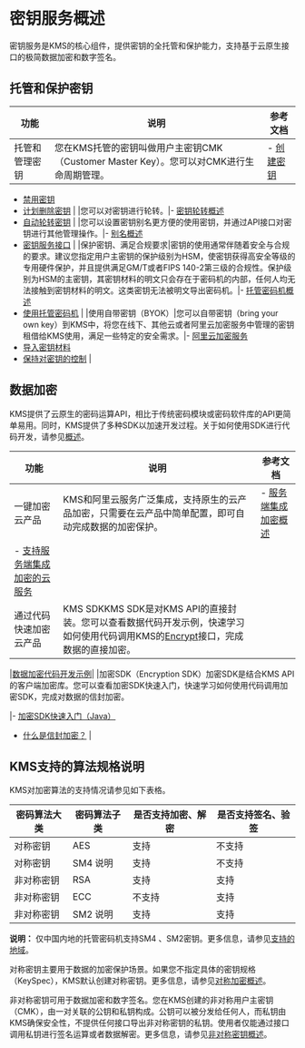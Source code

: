 # 密钥服务概述

密钥服务是KMS的核心组件，提供密钥的全托管和保护能力，支持基于云原生接口的极简数据加密和数字签名。

## 托管和保护密钥

|功能|说明|参考文档|
|--|--|----|
|托管和管理密钥|您在KMS托管的密钥叫做用户主密钥CMK（Customer Master Key）。您可以对CMK进行生命周期管理。|-   [创建密钥](/cn.zh-CN/快速入门/管理和使用密钥/创建密钥.md)
-   [禁用密钥](/cn.zh-CN/密钥服务/管理密钥/禁用密钥.md)
-   [计划删除密钥](/cn.zh-CN/密钥服务/管理密钥/计划删除密钥.md) |
|您可以对密钥进行轮转。|-   [密钥轮转概述](/cn.zh-CN/密钥服务/密钥的轮转/密钥轮转概述.md)
-   [自动轮转密钥](/cn.zh-CN/密钥服务/密钥的轮转/自动轮转密钥.md) |
|您可以设置密钥别名更方便的使用密钥，并通过API接口对密钥进行其他管理操作。|-   [别名概述](/cn.zh-CN/密钥服务/管理别名/别名概述.md)
-   [密钥服务接口](/cn.zh-CN/API参考/API概览.md) |
|保护密钥、满足合规要求|密钥的使用通常伴随着安全与合规的要求。建议您指定用户主密钥的保护级别为HSM，使密钥获得高安全等级的专用硬件保护，并且提供满足GM/T或者FIPS 140-2第三级的合规性。保护级别为HSM的主密钥，其密钥材料的明文只会存在于密码机的内部，任何人均无法接触到密钥材料的明文。这类密钥无法被明文导出密码机。|-   [托管密码机概述](/cn.zh-CN/密钥服务/托管密码机/托管密码机概述.md)
-   [使用托管密码机](/cn.zh-CN/密钥服务/托管密码机/使用托管密码机.md) |
|使用自带密钥（BYOK）|您可以自带密钥（bring your own key）到KMS中，将您在线下、其他云或者阿里云加密服务中管理的密钥租借给KMS使用，满足一些特定的安全需求。|-   [阿里云加密服务](https://cn.aliyun.com/product/hsm)
-   [导入密钥材料](/cn.zh-CN/密钥服务/密钥种类/使用对称密钥/导入密钥材料.md)
-   [保持对密钥的控制](/cn.zh-CN/密钥服务/托管密码机/托管密码机概述.md) |

## 数据加密

KMS提供了云原生的密码运算API，相比于传统密码模块或密码软件库的API更简单易用。同时，KMS提供了多种SDK以加速开发过程。关于如何使用SDK进行代码开发，请参见[概述](/cn.zh-CN/开发指南/概述.md)。

|功能|说明|参考文档|
|--|--|----|
|一键加密云产品|KMS和阿里云服务广泛集成，支持原生的云产品加密，只需要在云产品中简单配置，即可自动完成数据的加密保护。|-   [服务端集成加密概述](/cn.zh-CN/云产品与KMS的集成/服务端集成加密概述.md)
-   [支持服务端集成加密的云服务](/cn.zh-CN/云产品与KMS的集成/支持服务端集成加密的云服务.md) |
|通过代码快速加密云产品|KMS SDKKMS SDK是对KMS API的直接封装。您可以查看数据代码开发示例，快速学习如何使用代码调用KMS的[Encrypt](/cn.zh-CN/API参考/密钥/Encrypt.md)接口，完成数据的直接加密。

|[数据加密代码开发示例](/cn.zh-CN/快速入门/管理和使用密钥/数据加密代码开发示例.md)|
|加密SDK（Encryption SDK）加密SDK是结合KMS API的客户端加密库。您可以查看加密SDK快速入门，快速学习如何使用代码调用加密SDK，完成对数据的信封加密。

|-   [加密SDK快速入门（Java）](/cn.zh-CN/开发指南/加密SDK/快速入门/加密SDK快速入门（Java）.md)
-   [什么是信封加密？](/cn.zh-CN/常见问题/什么是信封加密？.md) |

## KMS支持的算法规格说明

KMS对加密算法的支持情况请参见如下表格。

|密码算法大类|密码算法子类|是否支持加密、解密|是否支持签名、验签|
|------|------|---------|---------|
|对称密钥|AES|支持|不支持|
|对称密钥|SM4 说明|支持|不支持|
|非对称密钥|RSA|支持|支持|
|非对称密钥|ECC|不支持|支持|
|非对称密钥|SM2 说明|支持|支持|

**说明：** 仅中国内地的托管密码机支持SM4 、SM2密钥。更多信息，请参见[支持的地域](/cn.zh-CN/密钥服务/托管密码机/托管密码机概述.mdsection_9br_g7q_yb4)。

对称密钥主要用于数据的加密保护场景。如果您不指定具体的密钥规格（KeySpec），KMS默认创建对称密钥。更多信息，请参见[对称加密概述](/cn.zh-CN/密钥服务/密钥种类/使用对称密钥/对称加密概述.md)。

非对称密钥可用于数据加密和数字签名。您在KMS创建的非对称用户主密钥（CMK），由一对关联的公钥和私钥构成。公钥可以被分发给任何人，而私钥由KMS确保安全性，不提供任何接口导出非对称密钥的私钥。使用者仅能通过接口调用私钥进行签名运算或者数据解密。更多信息，请参见[非对称密钥概述](/cn.zh-CN/密钥服务/密钥种类/使用非对称密钥/非对称密钥概述.md)。

